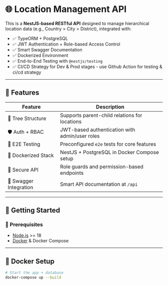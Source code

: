 # 🌐 Location Management API

This is a **NestJS-based RESTful API** designed to manage hierarchical location data (e.g., Country > City > District), integrated with:

- ✅ TypeORM + PostgreSQL
- ✅ JWT Authentication + Role-based Access Control
- ✅ Smart Swagger Documentation
- ✅ Dockerized Environment
- ✅ End-to-End Testing with `@nestjs/testing`
- ✅ CI/CD Strategy for Dev & Prod stages - use Github Action for testing & ci/cd strategy

---

## 🧱 Features

| Feature                | Description                                   |
|------------------------|-----------------------------------------------|
| 🌳 Tree Structure       | Supports parent-child relations for locations |
| 🛡️ Auth + RBAC         | JWT-based authentication with admin/user roles |
| 🧪 E2E Testing         | Preconfigured `e2e` tests for core features    |
| 🐳 Dockerized Stack     | NestJS + PostgreSQL in Docker Compose setup    |
| 🔐 Secure API          | Role guards and permission-based endpoints     |
| 📜 Swagger Integration | Smart API documentation at `/api`             |

---

## 🚀 Getting Started

### 🧰 Prerequisites

- [Node.js](https://nodejs.org) >= 18
- [Docker](https://www.docker.com/) & Docker Compose

---

## 🐳 Docker Setup

```bash
# Start the app + database
docker-compose up --build